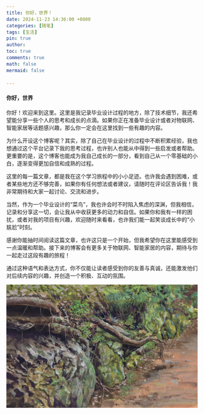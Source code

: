 ```yaml
---
title: 你好，世界！
date: 2024-11-23 14:36:00 +0800
categories: [随笔]
tags: [生活]
pin: true
author: 
toc: true
comments: true
math: false
mermaid: false

---
```


#### 你好，世界
你好！欢迎来到这里。这里是我记录毕业设计过程的地方，除了技术细节，我还希望能分享一些个人的思考和成长的点滴。如果你正在准备毕业设计或者对物联网、智能家居等话题感兴趣，那么你一定会在这里找到一些有趣的内容。

为什么开设这个博客呢？其实，除了自己在毕业设计的过程中不断积累经验，我也想通过这个平台记录下我的思考过程，也许别人也能从中得到一些启发或者帮助。更重要的是，这个博客也能成为我自己成长的一部分，看到自己从一个零基础的小白，逐渐变得更加自信和成熟的过程。

这里的每一篇文章，都是我在这个学习旅程中的小小足迹。也许我会遇到困难，或者某些地方还不够完善，如果你有任何想法或者建议，请随时在评论区告诉我！我非常期待和大家一起讨论、交流和进步。

当然，作为一个毕业设计的“菜鸟”，我也许会时不时陷入焦虑的深渊，但我相信，记录和分享这一切，会让我从中收获更多的动力和自信。如果你和我有一样的困扰，或者对我的项目有兴趣，欢迎随时来看看，也许我们能一起笑谈成长中的“小尴尬”时刻。

感谢你能抽时间阅读这篇文章，也许这只是一个开始，但我希望你在这里能感受到一点温暖和帮助。接下来的博客会有更多关于物联网、智能家居的内容，期待与你一起走过这段有趣的旅程！

通过这种语气和表达方式，你不仅能让读者感受到你的友善与真诚，还能激发他们对后续内容的兴趣，并创造一个积极、互动的氛围。



  ![scenery](/assets/blog_res/2022-05-21-hello-world/scenery.jpg)
